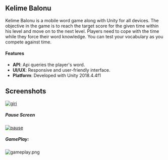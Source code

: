 

## Kelime Balonu

Kelime Balonu is a mobile word game along with Unity for all devices. The objective in the game is to reach the target score for the given time within his level and move on to the next level.
Players need to cope with the time while they force their word knowledge. You can test your vocabulary as you compete against time.
#### Features

- **API**:  Api queries the player's word.
- **UI/UX**:  Responsive and user-friendly interface.
- **Platform**: Developed with Unity 2018.4.4f1


## Screenshots

<a href="https://imgbb.com/"><img src="https://i.ibb.co/GHjgPLs/giri.png" alt="giri" border="0"></a>

##### Pause Screen

<a href="https://imgbb.com/"><img src="https://i.ibb.co/YZYhh7w/pause.png" alt="pause" border="0"></a>

##### GamePlay:

<img src="https://ibb.co/DRmcRWy" alt="gameplay.png" border="0" />



